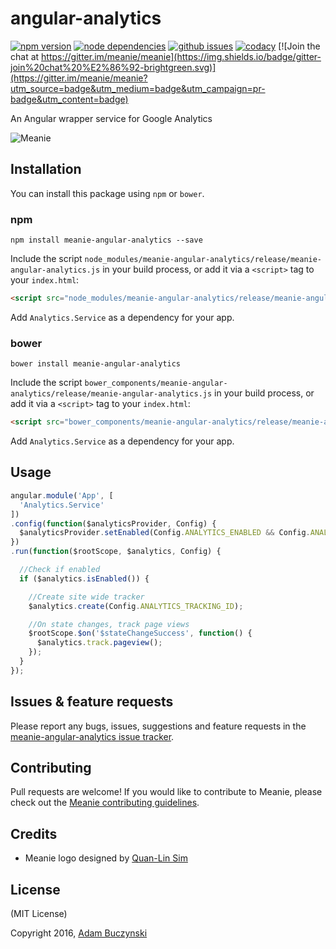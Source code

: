 # angular-analytics

[![npm version](https://img.shields.io/npm/v/meanie-angular-analytics.svg)](https://www.npmjs.com/package/meanie-angular-analytics)
[![node dependencies](https://david-dm.org/meanie/angular-analytics.svg)](https://david-dm.org/meanie/angular-analytics)
[![github issues](https://img.shields.io/github/issues/meanie/angular-analytics.svg)](https://github.com/meanie/angular-analytics/issues)
[![codacy](https://img.shields.io/codacy/2850488ca36c476ab5ada9c155741202.svg)](https://www.codacy.com/app/meanie/angular-analytics)
[![Join the chat at https://gitter.im/meanie/meanie](https://img.shields.io/badge/gitter-join%20chat%20%E2%86%92-brightgreen.svg)](https://gitter.im/meanie/meanie?utm_source=badge&utm_medium=badge&utm_campaign=pr-badge&utm_content=badge)

An Angular wrapper service for Google Analytics

![Meanie](https://raw.githubusercontent.com/meanie/meanie/master/meanie-logo-full.png)

## Installation

You can install this package using `npm` or `bower`.

### npm

```shell
npm install meanie-angular-analytics --save
```

Include the script `node_modules/meanie-angular-analytics/release/meanie-angular-analytics.js` in your build process, or add it via a `<script>` tag to your `index.html`:

```html
<script src="node_modules/meanie-angular-analytics/release/meanie-angular-analytics.js"></script>
```

Add `Analytics.Service` as a dependency for your app.

### bower

```shell
bower install meanie-angular-analytics
```

Include the script `bower_components/meanie-angular-analytics/release/meanie-angular-analytics.js` in your build process, or add it via a `<script>` tag to your `index.html`:

```html
<script src="bower_components/meanie-angular-analytics/release/meanie-angular-analytics.js"></script>
```

Add `Analytics.Service` as a dependency for your app.

## Usage
```js
angular.module('App', [
  'Analytics.Service'
])
.config(function($analyticsProvider, Config) {
  $analyticsProvider.setEnabled(Config.ANALYTICS_ENABLED && Config.ANALYTICS_TRACKING_ID);
})
.run(function($rootScope, $analytics, Config) {

  //Check if enabled
  if ($analytics.isEnabled()) {

    //Create site wide tracker
    $analytics.create(Config.ANALYTICS_TRACKING_ID);

    //On state changes, track page views
    $rootScope.$on('$stateChangeSuccess', function() {
      $analytics.track.pageview();
    });
  }
});
```

## Issues & feature requests

Please report any bugs, issues, suggestions and feature requests in the [meanie-angular-analytics issue tracker](https://github.com/meanie/angular-analytics/issues).

## Contributing

Pull requests are welcome! If you would like to contribute to Meanie, please check out the [Meanie contributing guidelines](https://github.com/meanie/meanie/blob/master/CONTRIBUTING.md).

## Credits

* Meanie logo designed by [Quan-Lin Sim](mailto:quan.lin.sim+meanie@gmail.com)

## License

(MIT License)

Copyright 2016, [Adam Buczynski](http://adambuczynski.com)
